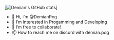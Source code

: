 [![Demian's GitHub stats](https://github-readme-stats.vercel.app/api?username=demianpog&show_icons=true&theme=radical)]
- 👋 Hi, I’m @DemianPog
- 👀 I’m interested in Progamming and Developing
- 💞️ I’m free to collaborate!
- 📫 How to reach me on discord with demian.pog

<!---
DemianCodr/DemianCodr is a ✨ special ✨ repository because its `README.md` (this file) appears on your GitHub profile.
You can click the Preview link to take a look at your changes.
--->
